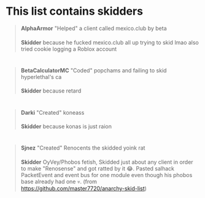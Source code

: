 # This list contains skidders

>**AlphaArmor** 
>"Helped" a client called mexico.club by beta
>####
>**Skidder** because he fucked mexico.club all up trying to skid lmao also tried cookie logging a Roblox account 

#

>**BetaCalculatorMC**
>"Coded" popchams and failing to skid hyperlethal's ca 
>####
>**Skidder** because retard

#

>**Darki** 
>"Created" koneass
>####
>**Skidder** because konas is just raion

#

>**Sjnez** 
>"Created" Renocents the skidded yoink rat
>####
>**Skidder** OyVey/Phobos fetish, Skidded just about any client in order to make "Renosense" and got ratted by it 😂. Pasted salhack PacketEvent and event bus for one module even though his phobos base already had one 💀. (from https://github.com/master7720/anarchy-skid-list)


